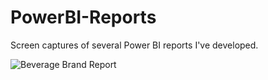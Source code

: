 # PowerBI-Reports

Screen captures of several Power BI reports I've developed. 

![Beverage Brand Report](https://github.com/shivamjaisingh/PowerBI-Reports/assets/20377780/8911fb71-2f9e-435f-b762-c3c0b1a64e68)
